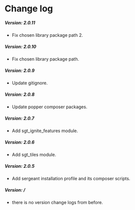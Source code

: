 # Change log

##### Version: 2.0.11
- Fix chosen library package path 2.

##### Version: 2.0.10
- Fix chosen library package path.

##### Version: 2.0.9
- Update gitignore.

##### Version: 2.0.8
- Update popper composer packages.

##### Version: 2.0.7
- Add sgt_ignite_features module.

##### Version: 2.0.6
- Add sgt_tiles module.

##### Version: 2.0.5
- Add sergeant installation profile and its composer scripts.

##### Version: /
- there is no version change logs from before.
